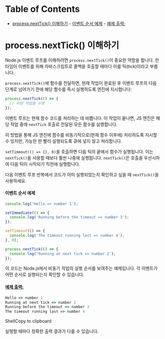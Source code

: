 # Table of Contents

- [process.nextTick() 이해하기](#processnexttick-이해하기)
      - [이벤트 순서 예제](#이벤트-순서-예제)
      - [예제 출력:](#예제-출력)

# process.nextTick() 이해하기

Node.js 이벤트 루프를 이해하려면 `process.nextTick()`이 중요한 역할을 합니다. 런타임이 이벤트를 위해 자바스크립트로 콜백을 호출할 때마다 이를 틱(tick)이라고 부릅니다.

`process.nextTick()`에 함수를 전달하면, 현재 작업이 완료된 후 이벤트 루프의 다음 단계로 넘어가기 전에 해당 함수를 즉시 실행하도록 엔진에 지시합니다:

```javascript
process.nextTick(() => {
  // 어떤 작업을 수행
});
```

이벤트 루프는 현재 함수 코드를 처리하는 데 바쁩니다. 이 작업이 끝나면, JS 엔진은 해당 작업 중에 `nextTick` 호출로 전달된 모든 함수를 실행합니다.

이 방법을 통해 JS 엔진에 함수를 비동기적으로(현재 함수 이후에) 처리하도록 지시할 수 있지만, 가능한 한 빨리 실행되도록 큐에 넣지 않고 처리합니다.

`setTimeout(() => {}, 0)`을 호출하면 다음 틱의 끝에서 함수가 실행됩니다. 이는 `nextTick()`을 사용할 때보다 훨씬 나중에 실행됩니다. `nextTick()`은 호출을 우선시하여 다음 틱이 시작되기 직전에 실행합니다.

다음 이벤트 루프 반복에서 코드가 이미 실행되었는지 확인하고 싶을 때 `nextTick()`을 사용하세요.


#### 이벤트 순서 예제

```javascript
console.log('Hello => number 1');

setImmediate(() => {
  console.log('Running before the timeout => number 3');
});

setTimeout(() => {
  console.log('The timeout running last => number 4');
}, 0);

process.nextTick(() => {
  console.log('Running at next tick => number 2');
});
```

이 코드는 Node.js에서 비동기 작업의 실행 순서를 보여주는 예제입니다. 각 이벤트가 어떤 순서로 실행되는지 확인할 수 있습니다.


#### [예제 출력:](https://nodejs.org/en/learn/asynchronous-work/asynchronous-flow-control#example-output)

```javascript
Hello => number 1
Running at next tick => number 2
Running before the timeout => number 3
The timeout running last => number 4
```

ShellCopy to clipboard

실행할 때마다 정확한 출력 결과가 다를 수 있습니다.


